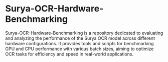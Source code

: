 # Surya-OCR-Hardware-Benchmarking
Surya-OCR-Hardware-Benchmarking is a repository dedicated to evaluating and analyzing the performance of the Surya OCR model across different hardware configurations. It provides tools and scripts for benchmarking GPU and CPU performance with various batch sizes, aiming to optimize OCR tasks for efficiency and speed in real-world applications.
